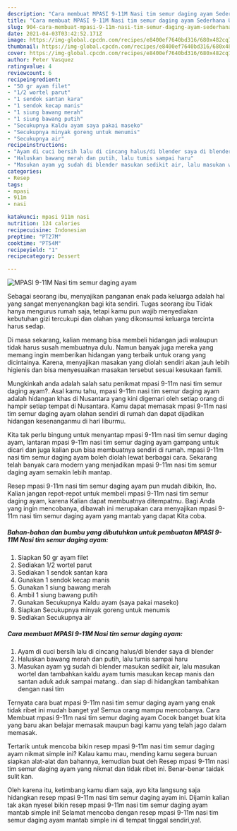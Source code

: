 ```yaml
---
description: "Cara membuat MPASI 9-11M Nasi tim semur daging ayam Sederhana Untuk Jualan"
title: "Cara membuat MPASI 9-11M Nasi tim semur daging ayam Sederhana Untuk Jualan"
slug: 904-cara-membuat-mpasi-9-11m-nasi-tim-semur-daging-ayam-sederhana-untuk-jualan
date: 2021-04-03T03:42:52.171Z
image: https://img-global.cpcdn.com/recipes/e8400ef7640bd316/680x482cq70/mpasi-9-11m-nasi-tim-semur-daging-ayam-foto-resep-utama.jpg
thumbnail: https://img-global.cpcdn.com/recipes/e8400ef7640bd316/680x482cq70/mpasi-9-11m-nasi-tim-semur-daging-ayam-foto-resep-utama.jpg
cover: https://img-global.cpcdn.com/recipes/e8400ef7640bd316/680x482cq70/mpasi-9-11m-nasi-tim-semur-daging-ayam-foto-resep-utama.jpg
author: Peter Vasquez
ratingvalue: 4
reviewcount: 6
recipeingredient:
- "50 gr ayam filet"
- "1/2 wortel parut"
- "1 sendok santan kara"
- "1 sendok kecap manis"
- "1 siung bawang merah"
- "1 siung bawang putih"
- "Secukupnya Kaldu ayam saya pakai maseko"
- "Secukupnya minyak goreng untuk menumis"
- "Secukupnya air"
recipeinstructions:
- "Ayam di cuci bersih lalu di cincang halus/di blender saya di blender"
- "Haluskan bawang merah dan putih, lalu tumis sampai haru"
- "Masukan ayam yg sudah di blender masukan sedikit air, lalu masukan wortel dan tambahkan kaldu ayam tumis masukan kecap manis dan santan aduk aduk sampai matang.. dan siap di hidangkan tambahkan dengan nasi tim"
categories:
- Resep
tags:
- mpasi
- 911m
- nasi

katakunci: mpasi 911m nasi 
nutrition: 124 calories
recipecuisine: Indonesian
preptime: "PT27M"
cooktime: "PT54M"
recipeyield: "1"
recipecategory: Dessert

---
```



![MPASI 9-11M Nasi tim semur daging ayam](https://img-global.cpcdn.com/recipes/e8400ef7640bd316/680x482cq70/mpasi-9-11m-nasi-tim-semur-daging-ayam-foto-resep-utama.jpg)

Sebagai seorang ibu, menyajikan panganan enak pada keluarga adalah hal yang sangat menyenangkan bagi kita sendiri. Tugas seorang ibu Tidak hanya mengurus rumah saja, tetapi kamu pun wajib menyediakan kebutuhan gizi tercukupi dan olahan yang dikonsumsi keluarga tercinta harus sedap.

Di masa  sekarang, kalian memang bisa membeli hidangan jadi walaupun tidak harus susah membuatnya dulu. Namun banyak juga mereka yang memang ingin memberikan hidangan yang terbaik untuk orang yang dicintainya. Karena, menyajikan masakan yang diolah sendiri akan jauh lebih higienis dan bisa menyesuaikan masakan tersebut sesuai kesukaan famili. 



Mungkinkah anda adalah salah satu penikmat mpasi 9-11m nasi tim semur daging ayam?. Asal kamu tahu, mpasi 9-11m nasi tim semur daging ayam adalah hidangan khas di Nusantara yang kini digemari oleh setiap orang di hampir setiap tempat di Nusantara. Kamu dapat memasak mpasi 9-11m nasi tim semur daging ayam olahan sendiri di rumah dan dapat dijadikan hidangan kesenanganmu di hari liburmu.

Kita tak perlu bingung untuk menyantap mpasi 9-11m nasi tim semur daging ayam, lantaran mpasi 9-11m nasi tim semur daging ayam gampang untuk dicari dan juga kalian pun bisa membuatnya sendiri di rumah. mpasi 9-11m nasi tim semur daging ayam boleh diolah lewat berbagai cara. Sekarang telah banyak cara modern yang menjadikan mpasi 9-11m nasi tim semur daging ayam semakin lebih mantap.

Resep mpasi 9-11m nasi tim semur daging ayam pun mudah dibikin, lho. Kalian jangan repot-repot untuk membeli mpasi 9-11m nasi tim semur daging ayam, karena Kalian dapat membuatnya ditempatmu. Bagi Anda yang ingin mencobanya, dibawah ini merupakan cara menyajikan mpasi 9-11m nasi tim semur daging ayam yang mantab yang dapat Kita coba.

<!--inarticleads1-->

##### Bahan-bahan dan bumbu yang dibutuhkan untuk pembuatan MPASI 9-11M Nasi tim semur daging ayam:

1. Siapkan 50 gr ayam filet
1. Sediakan 1/2 wortel parut
1. Sediakan 1 sendok santan kara
1. Gunakan 1 sendok kecap manis
1. Gunakan 1 siung bawang merah
1. Ambil 1 siung bawang putih
1. Gunakan Secukupnya Kaldu ayam (saya pakai maseko)
1. Siapkan Secukupnya minyak goreng untuk menumis
1. Sediakan Secukupnya air




<!--inarticleads2-->

##### Cara membuat MPASI 9-11M Nasi tim semur daging ayam:

1. Ayam di cuci bersih lalu di cincang halus/di blender saya di blender
1. Haluskan bawang merah dan putih, lalu tumis sampai haru
1. Masukan ayam yg sudah di blender masukan sedikit air, lalu masukan wortel dan tambahkan kaldu ayam tumis masukan kecap manis dan santan aduk aduk sampai matang.. dan siap di hidangkan tambahkan dengan nasi tim




Ternyata cara buat mpasi 9-11m nasi tim semur daging ayam yang enak tidak ribet ini mudah banget ya! Semua orang mampu mencobanya. Cara Membuat mpasi 9-11m nasi tim semur daging ayam Cocok banget buat kita yang baru akan belajar memasak maupun bagi kamu yang telah jago dalam memasak.

Tertarik untuk mencoba bikin resep mpasi 9-11m nasi tim semur daging ayam nikmat simple ini? Kalau kamu mau, mending kamu segera buruan siapkan alat-alat dan bahannya, kemudian buat deh Resep mpasi 9-11m nasi tim semur daging ayam yang nikmat dan tidak ribet ini. Benar-benar taidak sulit kan. 

Oleh karena itu, ketimbang kamu diam saja, ayo kita langsung saja hidangkan resep mpasi 9-11m nasi tim semur daging ayam ini. Dijamin kalian tak akan nyesel bikin resep mpasi 9-11m nasi tim semur daging ayam mantab simple ini! Selamat mencoba dengan resep mpasi 9-11m nasi tim semur daging ayam mantab simple ini di tempat tinggal sendiri,ya!.

